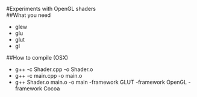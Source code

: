 #Experiments with OpenGL shaders  
##What you need  
-  glew
-  glu
-  glut
-  gl      
  
##How to compile (OSX)  
-  g++ -c Shader.cpp -o Shader.o  
-  g++ -c main.cpp -o main.o  
-  g++ Shader.o main.o -o main -framework GLUT -framework OpenGL -framework Cocoa  
  
